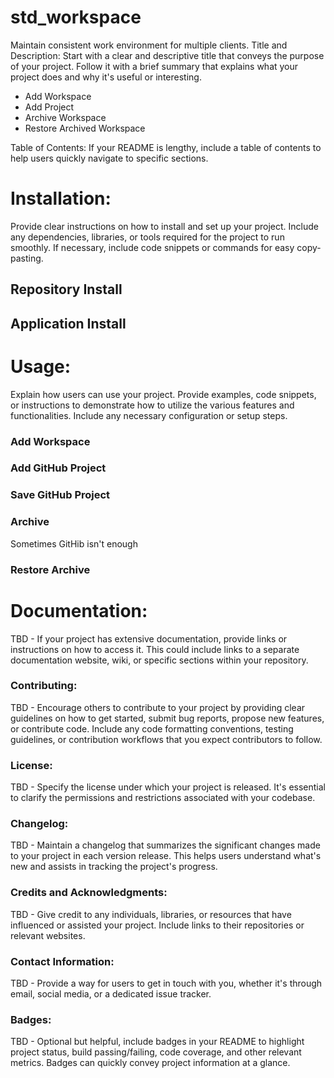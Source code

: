 # std_workspace
Maintain consistent work environment for multiple clients.
Title and Description: Start with a clear and descriptive title that conveys the purpose of your project. 
Follow it with a brief summary that explains what your project does and why it's useful or interesting.

* Add Workspace
* Add Project
* Archive Workspace
* Restore Archived Workspace

Table of Contents: If your README is lengthy, include a table of contents to help users quickly navigate to specific sections.

# Installation: 
Provide clear instructions on how to install and set up your project. 
Include any dependencies, libraries, or tools required for the project to run smoothly. 
If necessary, include code snippets or commands for easy copy-pasting.
## Repository Install

## Application Install

# Usage: 
Explain how users can use your project. 
Provide examples, code snippets, or instructions to demonstrate how to utilize the various features and functionalities. 
Include any necessary configuration or setup steps.
### Add Workspace
### Add GitHub Project
### Save GitHub Project
### Archive 
Sometimes GitHib isn't enough
### Restore Archive

# Documentation: 
TBD - If your project has extensive documentation, provide links or instructions on how to access it. 
This could include links to a separate documentation website, wiki, or specific sections within your repository.

### Contributing: 
TBD - Encourage others to contribute to your project by providing clear guidelines on how to get started, submit bug reports, propose new features, or contribute code. 
Include any code formatting conventions, testing guidelines, or contribution workflows that you expect contributors to follow.

### License: 
TBD - Specify the license under which your project is released. 
It's essential to clarify the permissions and restrictions associated with your codebase.

### Changelog: 
TBD - Maintain a changelog that summarizes the significant changes made to your project in each version release. 
This helps users understand what's new and assists in tracking the project's progress.

### Credits and Acknowledgments: 
TBD - Give credit to any individuals, libraries, or resources that have influenced or assisted your project. 
Include links to their repositories or relevant websites.

### Contact Information: 
TBD - Provide a way for users to get in touch with you, whether it's through email, social media, or a dedicated issue tracker.

### Badges: 
TBD - Optional but helpful, include badges in your README to highlight project status, build passing/failing, code coverage, and other relevant metrics. 
Badges can quickly convey project information at a glance.